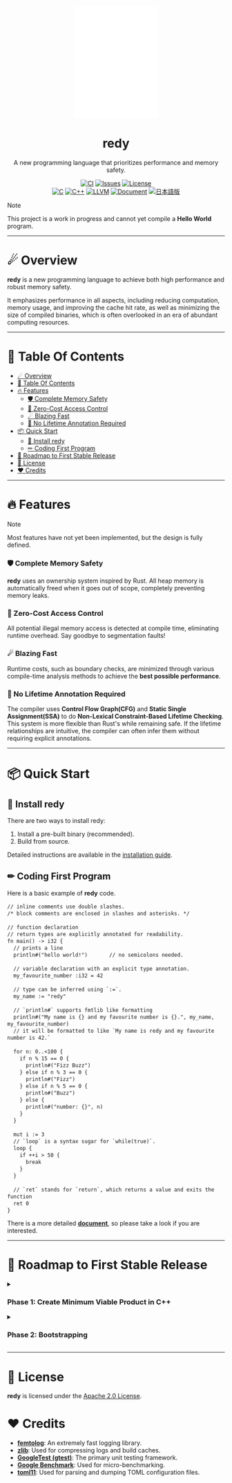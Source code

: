 <div align="center">
  <img src="src/build/resources/assets/logo_r.svg" width="192" alt="redy">
  <h1>redy</h1>

  A new programming language that prioritizes performance and memory safety.

  [![CI](https://github.com/pugur523/redy/actions/workflows/ci.yml/badge.svg)](https://github.com/pugur523/redy/actions/workflows/ci.yml)
  [![Issues](https://img.shields.io/github/issues/pugur523/redy.svg)](https://github.com/pugur523/redy/issues)
  [![License](https://img.shields.io/badge/License-Apache%20License%20Version%202.0-red)](LICENSE)<br/>
  [![C](https://img.shields.io/badge/C-blue?logo=c)](https://www.c-language.org/)
  [![C++](https://img.shields.io/badge/C++-blue?logo=cplusplus)](https://isocpp.org/)
  [![LLVM](https://img.shields.io/badge/LLVM-20-emerald?logo=llvm)](https://llvm.org/docs/index.html)
  [![Document](https://img.shields.io/badge/Document-purple)](https://pugur523.github.io/redy_doc/)
  [![日本語版](https://img.shields.io/badge/日本語版-blue)](README.ja.md)
</div>

> [!NOTE]
> This project is a work in progress and cannot yet compile a **Hello World** program.

---

# ☄ Overview

**redy** is a new programming language to achieve both high performance and robust memory safety.

It emphasizes performance in all aspects, including reducing computation, memory usage, and improving the cache hit rate, as well as minimizing the size of compiled binaries, which is often overlooked in an era of abundant computing resources.

---

# 📖 Table Of Contents

- [☄ Overview](#-overview)
- [📖 Table Of Contents](#-table-of-contents)
- [🔥 Features](#-features)
    - [🛡️ Complete Memory Safety](#️-complete-memory-safety)
    - [🚫 Zero-Cost Access Control](#-zero-cost-access-control)
    - [☄ Blazing Fast](#-blazing-fast)
    - [🍃 No Lifetime Annotation Required](#-no-lifetime-annotation-required)
- [📦 Quick Start](#-quick-start)
  - [🍭 Install redy](#-install-redy)
  - [✏ Coding First Program](#-coding-first-program)
- [🚀 Roadmap to First Stable Release](#-roadmap-to-first-stable-release)
- [🪪 License](#-license)
- [❤️ Credits](#️-credits)

---

# 🔥 Features

> [!NOTE]
> Most features have not yet been implemented, but the design is fully defined.

### 🛡️ Complete Memory Safety

**redy** uses an ownership system inspired by Rust. All heap memory is automatically freed when it goes out of scope, completely preventing memory leaks.

### 🚫 Zero-Cost Access Control

All potential illegal memory access is detected at compile time, eliminating runtime overhead. Say goodbye to segmentation faults!

### ☄ Blazing Fast

Runtime costs, such as boundary checks, are minimized through various compile-time analysis methods to achieve the **best possible performance**.

### 🍃 No Lifetime Annotation Required

The compiler uses **Control Flow Graph(CFG)** and **Static Single Assignment(SSA)** to do **Non-Lexical Constraint-Based Lifetime Checking**. This system is more flexible than Rust's while remaining safe. If the lifetime relationships are intuitive, the compiler can often infer them without requiring explicit annotations.

---

# 📦 Quick Start

## 🍭 Install redy

There are two ways to install redy:
  1. Install a pre-built binary (recommended).
  2. Build from source.

Detailed instructions are available in the [installation guide](docs/INSTALL.md).

## ✏ Coding First Program

Here is a basic example of **redy** code.

```redy
// inline comments use double slashes.
/* block comments are enclosed in slashes and asterisks. */

// function declaration
// return types are explicitly annotated for readability.
fn main() -> i32 {
  // prints a line
  println#("hello world!")       // no semicolons needed.

  // variable declaration with an explicit type annotation.
  my_favourite_number :i32 = 42

  // type can be inferred using `:=`.
  my_name := "redy"

  // `println#` supports fmtlib like formatting
  println#("My name is {} and my favourite number is {}.", my_name, my_favourite_number)
  // it will be formatted to like `My name is redy and my favourite number is 42.`

  for n: 0..<100 {
    if n % 15 == 0 {
      println#("Fizz Buzz")
    } else if n % 3 == 0 {
      println#("Fizz")
    } else if n % 5 == 0 {
      println#("Buzz")
    } else {
      println#("number: {}", n)
    }
  }

  mut i := 3
  // `loop` is a syntax sugar for `while(true)`.
  loop {
    if ++i > 50 {
      break
    } 
  }

  // `ret` stands for `return`, which returns a value and exits the function
  ret 0 
}
```

There is a more detailed [**document**](https://pugur523.github.io/redy_doc/), so please take a look if you are interested.

---

# 🚀 Roadmap to First Stable Release

<details close>
  <summary>
    <h3>
      Phase 1: Create Minimum Viable Product in C++
    </h3>
  </summary>

- [x] **File Managing**
  - [x] UTF-8 file reading / validating
    - [x] Strict unicode sequence validation using latest UCD data
  - [x] Multiple files managing system
  - [x] UTF-8 file cursor (provides peek, next, etc.)

- [x] **Diagnostic**
  - [x] Code
  - [x] Severity
  - [x] Entry
    - [x] Header
    - [x] Label
      - [x] Body
      - [x] Annotation
  - [x] Diagnostic engine
    - [x] Formatters
      - [x] Header Formatter
      - [x] Label Formatter
        - [x] Render source line
      - [x] Annotation Formatter
    
- [x] **Internationalization**
  - [x] i18n Code generator (from toml language files)
    - [x] Duplication saving for memory efficiency
  - [x] Translator
    - [x] Formatting support

- [x] **Base**
  - [x] Arena (useful for design data oriented structs)
  - [x] Token definition
  - [x] Keyword definition
  - [x] Operator definition
  - [x] Token stream (provides `peek`, `next`, etc.)

- [x] **Lexer**
  - [x] Identifier
    - [x] Use UAX #31 - unicode identifiers rule
  - [x] Keyword
  - [x] Literal
    - [x] Numeric
    - [x] Character
    - [x] String
  - [x] Operator
  - [x] Delimiter

- [ ] **AST**
  - [x] Context (data oriented structure using `Base::Arena`)
  - [x] Nodes
    - [x] Expression
      - [x] Without block
        - [x] Literal
        - [x] Path
        - [x] Unary operator
        - [x] Binary operator
        - [x] Grouped
        - [x] Array
        - [x] Tuple
        - [x] Index
        - [x] Construct
        - [x] Function call
        - [x] Field access
        - [x] Closure
        - [x] Await
        - [x] Continue
        - [x] Break
        - [x] Range
        - [x] Return
      - [x] With block
        - [x] Block
        - [x] Unsafe
        - [x] Fast
        - [x] If
        - [x] Loop
        - [x] While
        - [x] For
        - [x] Match
    - [x] Statements
      - [x] Assign
      - [x] Const Assign
      - [x] Expression
      - [x] Module
      - [x] Attribute
      - [x] Function
      - [x] Struct
      - [x] Enumeration
      - [x] Union

- [ ] **Parser**
  - [ ] Expression
    - [ ] Without block
      - [ ] Literal
      - [ ] Path
      - [ ] Unary operator
      - [ ] Binary operator
      - [ ] Grouped
      - [ ] Array
      - [ ] Tuple
      - [ ] Index
      - [ ] Construct
      - [ ] Function call
      - [ ] Field access
      - [ ] Closure
      - [ ] Await
      - [ ] Continue
      - [ ] Break
      - [ ] Range
      - [ ] Return
    - [ ] With block
      - [ ] Block
      - [ ] Unsafe
      - [ ] Fast
      - [ ] If
      - [ ] Loop
      - [ ] While
      - [ ] For
      - [ ] Match
  - [ ] Statements
    - [ ] Assign
    - [ ] Const Assign
    - [ ] Expression
    - [ ] Module
    - [ ] Attribute
    - [ ] Function
    - [ ] Struct
    - [ ] Enumeration
    - [ ] Union

- [ ] **AST-Analyzer**
  - [ ] Symbol resolution
  - [ ] Type resolution
  - [ ] Desugar

- [ ] **HIR**
  - [ ] Context (data oriented structure using `Base::Arena`)

- [ ] **HIR-Analyzer**
  - [ ] Optimize HIR

- [ ] **MIR**
  - [ ] Context (data oriented structure using `Base::Arena`)

- [ ] **MIR-Analyzer**
  - [ ] Borrow Checker
  - [ ] Lifetime Checker
  - [ ] Optimize MIR

- [ ] **Codegen**
  - [ ] Convert MIR to LLVM-IR

- [ ] **Create first version of the standard libaray in redy**

- [ ] **Release v0.1.0 (alpha, written in C++)**

</details>

<details close>
  <summary>
    <h3>
      Phase 2: Bootstrapping
    </h3>
  </summary>

- [ ] **Rewrite all over the compiler in redy**
- [ ] **Release v0.2.0 (still alpha, written in redy)**

</details>

---

# 🪪 License

**redy** is licensed under the [Apache 2.0 License](LICENSE).

# ❤️ Credits

  - **[femtolog](http://github.com/pugur523/femtolog)**: An extremely fast logging library.
  - **[zlib](https://github.com/madler/zlib)**: Used for compressing logs and build caches.
  - **[GoogleTest (gtest)](https://github.com/google/googletest)**: The primary unit testing framework.
  - **[Google Benchmark](https://github.com/google/benchmark)**: Used for micro-benchmarking.
  - **[toml11](https://github.com/ToruNiina/toml11)**: Used for parsing and dumping TOML configuration files.
